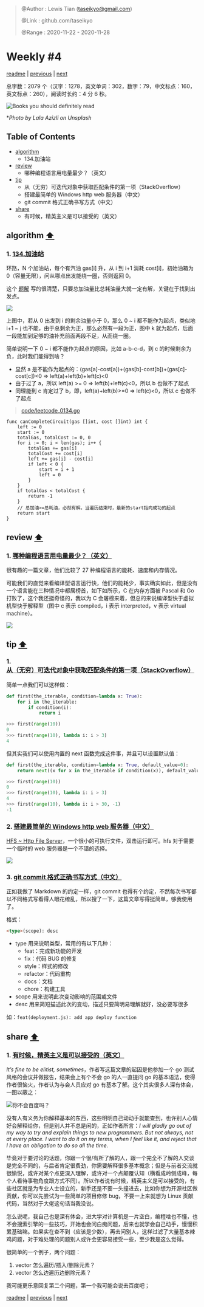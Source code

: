 > @Author  : Lewis Tian (taseikyo@gmail.com)
>
> @Link    : github.com/taseikyo
>
> @Range   : 2020-11-22 - 2020-11-28

# Weekly #4

[readme](../README.md) | [previous](202011W3.md) | [next](202012W1.md)

总字数：2079 个（汉字：1278，英文单词：302，数字：79，中文标点：160，英文标点：260），阅读时长约：4 分 6 秒。

![](../images/lala-azizli-OFZUaeYKP3k-unsplash.jpg "Books you should definitely read")

\**Photo by Lala Azizli on Unsplash*

## Table of Contents

- [algorithm](#algorithm-)
	- 134.加油站
- [review](#review-)
	- 哪种编程语言用电量最少？（英文）
- [tip](#tip-)
	- 从（无穷）可迭代对象中获取匹配条件的第一项（StackOverflow）
	- 搭建最简单的 Windows http web 服务器（中文）
	- git commit 格式正确书写方式（中文）
- [share](#share-)
	- 有时候，精英主义是可以接受的（英文）

## algorithm [⬆](#weekly-4)

### 1. [134.加油站](https://leetcode-cn.com/problems/gas-station/)

环路，N 个加油站，每个有汽油 gas[i] 升，从 i 到 i+1 消耗 cost[i]，初始油箱为 0（容量无限），问从哪点出发能绕一圈，否则返回 0。

这个 [题解](https://leetcode-cn.com/problems/gas-station/solution/shou-hua-tu-jie-liang-ge-guan-jian-jie-lun-de-jian/) 写的很清楚，只要总加油量比总耗油量大就一定有解，关键在于找到出发点。

![](../images/w4-algo-1.png)

上图中，若从 0 出发到 i 的剩余油量小于 0，那么 0 ~ i 都不能作为起点，类似地 i+1 ~ j 也不能，由于总剩余为正，那么必然有一段为正，图中 k 就为起点，后面一段能加到足够的油补充前面两段不足，从而绕一圈。

简单说明一下 0 ~ i 都不能作为起点的原因，比如 a-b-c-d，到 c 的时候剩余为负，此时我们能得到啥？

- 显然 a 是不能作为起点的：(gas[a]-cost[a])+(gas[b]-cost[b])+(gas[c]-cost[c])<0 => left(a)+left(b)+left(c)<0
- 由于过了 a，所以 left(a) >= 0 => left(b)+left(c)<0，所以 b 也做不了起点
- 同理能到 c 肯定过了 b，即，left(a)+left(b)>=0 => left(c)<0，所以 c 也做不了起点

> [code/leetcode_0134.go](../code/leetcode_0134.go)

```Golang
func canCompleteCircuit(gas []int, cost []int) int {
	left := 0
	start := 0
	totalGas, totalCost := 0, 0
	for i := 0; i < len(gas); i++ {
		totalGas += gas[i]
		totalCost += cost[i]
		left += gas[i] - cost[i]
		if left < 0 {
			start = i + 1
			left = 0
		}
	}
	if totalGas < totalCost {
		return -1
	}
	// 总加油>=总耗油，必然有解。当遍历结束时，最新的start指向成功的起点
	return start
}
```

## review [⬆](#weekly-4)

### 1. [哪种编程语言用电量最少？（英文）](https://thenewstack.io/which-programming-languages-use-the-least-electricity/)

很有趣的一篇文章，他们比较了 27 种编程语言的能耗、速度和内存情况。

可能我们的直觉来看编译型语言运行快，他们的能耗少，事实确实如此，但是没有一个语言能在三种情况中都居榜首，如下如所示，C 在内存方面被 Pascal 和 Go 打败了，这个我还挺奇怪的，我以为 C 会屠榜来着，但总的来说编译型快于虚拟机型快于解释型（图中 c 表示 compiled，i 表示 interpreted，v 表示 virtual machine）。

![](../images/w4-review-1.png)

## tip [⬆](#weekly-4)

### 1. [从（无穷）可迭代对象中获取匹配条件的第一项（StackOverflow）](https://stackoverflow.com/questions/2361426/get-the-first-item-from-an-iterable-that-matches-a-condition)

简单一点我们可以这样做：

```Python
def first(the_iterable, condition=lambda x: True):
	for i in the_iterable:
		if condition(i):
			return i

>>> first(range(10))
0
>>> first(range(10), lambda i: i > 3)
4
```

但其实我们可以使用内置的 next 函数完成这件事，并且可以设置默认值：

```Python
def first(the_iterable, condition=lambda x: True, default_value=0):
	return next((x for x in the_iterable if condition(x)), default_value)

>>> first(range(10))
0
>>> first(range(10), lambda i: i > 3)
4
>>> first(range(10), lambda i: i > 30, -1)
-1
```

### 2. [搭建最简单的 Windows http web 服务器（中文）](https://blog.csdn.net/Cinderella___/article/details/88697062)

[HFS ~ Http File Server](http://www.rejetto.com/hfs/?f=dl)，一个很小的可执行文件，双击运行即可。hfs 对于需要一个临时的 web 服务器是一个不错的选择。

![](../images/Snipaste_20201116_210823.png)

### 3. [git commit 格式正确书写方式（中文）](https://www.jianshu.com/p/7f4572b88c84)

正如我做了 Markdown 的约定一样，git commit 也得有个约定，不然每次书写都以不同格式写看得人眼花缭乱，所以搜了一下，这篇文章写得挺简单，够我使用了。

格式：

```Markdown
<type>(scope): desc
```

- type 用来说明类型，常用的有以下几种：
	- feat：完成新功能的开发
	- fix：代码 BUG 的修复
	- style：样式的修改
	- refactor：代码重构
	- docs：文档
	- chore：构建工具
- scope 用来说明此次变动影响的范围或文件
- desc 用来简短描述此次的变动，描述只要简明易理解就好，没必要写很多

如：`feat(deployment.js): add app deploy function`

## share [⬆](#weekly-4)

### 1. [有时候，精英主义是可以接受的（英文）](https://www.arp242.net/elitist.html)

*It’s fine to be elitist, sometimes*，作者写这篇文章的起因是他参加一个 go 测试风格的会议并做报告，结果会上有个不会 go 的人一直提问 go 的基本语法，使得作者很恼火，作者认为与会人员应对 go 有基本了解。这个其实很多人深有体会，一图以蔽之：

![](../images/w4-share-1.jpg "你不会百度吗？")

没有人有义务为你解释基本的东西，这些明明自己动动手就能查到，也许别人心情好会解释给你，但是别人并不总是闲的，正如作者所言：*I will gladly go out of my way to try and explain things to new programmers. But not always, not at every place. I want to do it on my terms, when I feel like it, and reject that I have an obligation to do so all the time.*

毕竟对于要讨论的话题，你跟一个很/有所了解的人，跟一个完全不了解的人交谈是完全不同的，与后者肯定很费劲，你需要解释很多基本概念；但是与前者交流就很愉悦，或许对某个点更深入理解，或许对一个点颠覆认知（横看成岭侧成峰，每个人看待事物角度跟方式不同）。所以作者说有时候，精英主义是可以接受的，有些社区就是为专业人士设立的，新手还是不要一头撞进去，比如你想为开源社区做贡献，你可以先尝试为一些简单的项目修修 bug，不要一上来就想为 Linux 贡献代码，当然对于大佬这句话当我没说。

怎么说呢，我自己也是深有体会，进大学对计算机是一片空白，编程啥也不懂，也不会搜索引擎的一些技巧，开始也会问白痴问题，后来也就学会自己动手，慢慢积累基础嘛。如果实在查不到（应该是少数），再去问别人，这样过滤了大量基本辣鸡问题，对于难处理的问题别人或许会更容易接受一些，至少我是这么觉得。

很简单的一个例子，两个问题：

1. vector 怎么遍历/插入/删除元素？
2. vector 怎么边遍历边删除元素？

我可能更乐意回复第二个问题，第一个我可能会说去百度吧；

[readme](../README.md) | [previous](202011W3.md) | [next](202012W1.md)
